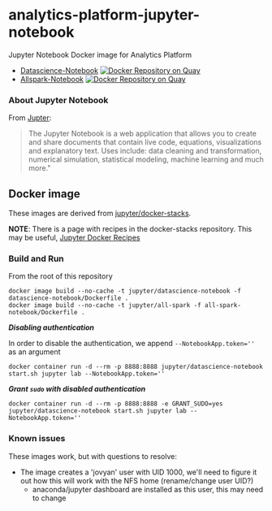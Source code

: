 # analytics-platform-jupyter-notebook
Jupyter Notebook Docker image for Analytics Platform

- [Datascience-Notebook](https://quay.io/repository/mojanalytics/datascience-notebook) [![Docker Repository on Quay](https://quay.io/repository/mojanalytics/datascience-notebook/status "Docker Repository on Quay")](https://quay.io/repository/mojanalytics/datascience-notebook)
- [Allspark-Notebook](https://quay.io/repository/mojanalytics/all-spark) [![Docker Repository on Quay](https://quay.io/repository/mojanalytics/all-spark/status "Docker Repository on Quay")](https://quay.io/repository/mojanalytics/all-spark)

### About Jupyter Notebook
From [Jupter](http://jupyter.org):
> The Jupyter Notebook is a web application that allows you to create and share documents that contain live code, equations,
> visualizations and explanatory text. Uses include: data cleaning and transformation, numerical simulation, statistical
> modeling, machine learning and much more."

## Docker image
These images are derived from [jupyter/docker-stacks](https://github.com/jupyter/docker-stacks/blob/master/README.md).

**NOTE**: There is a page with recipes in the docker-stacks repository. This may be useful, [Jupyter Docker Recipes](https://github.com/jupyter/docker-stacks/wiki/Docker-Recipes)

### Build and Run
From the root of this repository
```
docker image build --no-cache -t jupyter/datascience-notebook -f datascience-notebook/Dockerfile .
docker image build --no-cache -t jupyter/all-spark -f all-spark-notebook/Dockerfile .
```

__*Disabling authentication*__

In order to disable the authentication, we append `--NotebookApp.token=''` as an argument

```
docker container run -d --rm -p 8888:8888 jupyter/datascience-notebook start.sh jupyter lab --NotebookApp.token=''
```

__*Grant `sudo` with disabled authentication*__

```
docker container run -d --rm -p 8888:8888 -e GRANT_SUDO=yes jupyter/datascience-notebook start.sh jupyter lab --NotebookApp.token=''
```

### Known issues
 These images work, but with questions to resolve:
 - The image creates a 'jovyan' user with UID 1000, we'll need to figure it out how this will work with the NFS home (rename/change user UID?)
   - anaconda/jupyter dashboard are installed as this user, this may need to change
